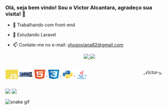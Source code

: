 ### Olá, seja bem vindo! Sou o Victor Alcantara, agradeço sua visita! 👋

- 🔭 Trabalhando com front-end
- 🌱 Estudando Laravel
- 📫 Contate-me no e-mail: vhugoviana82@gmail.com

  <div align="center">
  <a href="https://github.com/victorflay">
  <img height="180em"  src="https://github-readme-stats.vercel.app/api?username=victorflay&show_icons=true&theme=onedark&include_all_commits=true&count_private=true"/>
  <img height="180em" src="https://github-readme-stats.vercel.app/api/top-langs/?username=victorflay&layout=compact&langs_count=7&theme=onedark"/>
</div>
  
  <div style="display: inline_block"><br>
  <img align="center" alt="Victor-Js" height="30" width="40" src="https://raw.githubusercontent.com/devicons/devicon/master/icons/javascript/javascript-plain.svg">
  <img align="center" alt="Victor-PHP" height="30" width="40" src="https://raw.githubusercontent.com/devicons/devicon/master/icons/php/php-original.svg" />
  <img align="center" alt="Victor-HTML" height="30" width="40" src="https://raw.githubusercontent.com/devicons/devicon/master/icons/html5/html5-original.svg">
  <img align="center" alt="Victor-CSS" height="30" width="40" src="https://raw.githubusercontent.com/devicons/devicon/master/icons/css3/css3-original.svg">
  <img align="center" alt="Victor-Python" height="30" width="40" src="https://raw.githubusercontent.com/devicons/devicon/master/icons/python/python-original.svg">
  <img align="center" alt="Victor-Java" height="30" width="40" src="https://raw.githubusercontent.com/devicons/devicon/master/icons/java/java-original.svg" />
  <img align="right" alt="Victor-pic" height="150" style="border-radius:50px;" src="https://scontent.fcgh10-1.fna.fbcdn.net/v/t1.18169-9/19959220_1519973361366504_3657544334279731795_n.jpg?_nc_cat=105&ccb=1-7&_nc_sid=09cbfe&_nc_ohc=gVtv0MzNVQ0AX__B7Kz&_nc_ht=scontent.fcgh10-1.fna&oh=00_AT9b_qxxjOGUDmd1ErCFaVGYMJ8SWRGz9LRs7lblywsjgQ&oe=635806DD">
</div>
  
  ##
  
<div> 
  <a href = "mailto:vhugoviana82@gmail.com"><img src="https://img.shields.io/badge/-Gmail-%23333?style=for-the-badge&logo=gmail&logoColor=white" target="_blank"></a>
  <a href="https://www.linkedin.com/in/victor-hugo-viana-de-alcantara-60103117b" target="_blank"><img src="https://img.shields.io/badge/-LinkedIn-%230077B5?style=for-the-badge&logo=linkedin&logoColor=white" target="_blank"></a> 
 
</div>

![snake gif](https://github.com/VictorFlay/victorflay/blob/output/github-contribution-grid-snake.svg)
